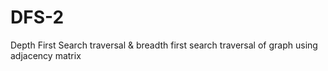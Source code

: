 # DFS-2
Depth First Search traversal & breadth first search traversal of graph using adjacency matrix
